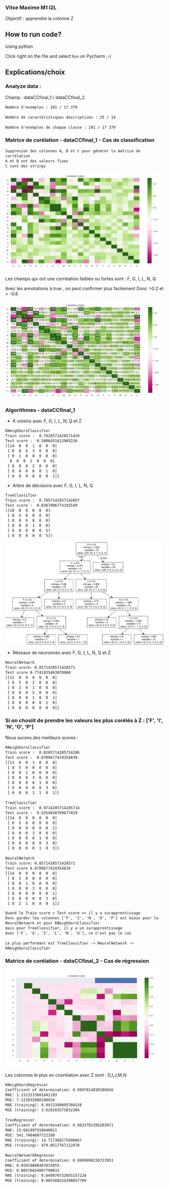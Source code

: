 ### Vitse Maxime M1 I2L

Objectif : apprendre la colonne Z

## How to run code?

Using python

Click right on the file and select `Run` on Pycharm ;-)

## Explications/choix

### Analyze data : 

Champ : dataCCfinal_1 / dataCCfinal_2

    Nombre d'exemples : 101 / 17 379

    Nombre de caractéristiques descriptives : 25 / 14

    Nombre d'exemples de chaque classe : 101 / 17 379


### Matrice de corélation - dataCCfinal_1 - Cas de classification

    Suppresion des colonnes A, B et C pour générer la matrice de corrélation
    A et B ont des valeurs fixes
    C sont des strings

![imgs/correlation_matrix_data_1.png](imgs/correlation_matrix_data_1.png)

Les champs qui ont une corrélation faibles ou fortes sont : 
F, G, I, L, N, Q

Avec les annotations à true , on peut confirmer plus facilement
Donc >0.2 et > -0.6

![imgs/correlation_matrix_data_1.png](imgs/correlation_matrix_data_1_with_annot.png)

### Algorithmes - dataCCfinal_1
- K voisins avec  F, G, I, L, N, Q et Z
    
```
KNeighborsClassifier
Train score :  0.7428571428571429
Test score :  0.5806451612903226
[[14  0  0  1  0  0  0]
 [ 0  0  6  3  0  0  0]
 [ 0  1  0  0  0  0  0]
  0  0  0  2  0  0  0]
 [ 0  0  0  2  0  0  0]
 [ 0  0  0  0  0  1  0]
 [ 0  0  0  0  0  0  1]]
 ```

- Arbre de décisions avec  F, G, I, L, N, Q

```
TreeClassifier
Train score :  0.7857142857142857
Test score :  0.8387096774193549
[[10  0  0  0  0  0]
 [ 0  4  0  0  0  0]
 [ 0  0  6  0  0  0]
 [ 0  0  0  1  0  0]
 [ 0  0  0  0  0  5]
 [ 0  0  0  0  0  5]]
```

![imgs/TreeClassifier_data1.png](imgs/TreeClassifier_data1.png)

- Réseaux de neuronnes avec  F, G, I, L, N, Q et Z

```
NeuralNetwork
Train score: 0.8571428571428571
Test score 0.7741935483870968
[[12  0  0  0  0  0  0]
 [ 0  5  0  2  0  0  0]
 [ 0  2  0  1  0  0  0]
 [ 0  0  0  5  0  0  0]
 [ 0  0  0  1  0  0  1]
 [ 0  0  0  0  0  2  0]
 [ 0  0  0  0  0  0  0]]
```

### Si on chosiit de prendre les valeurs les plus corélés à Z : ['F', 'I', 'N', 'O', 'P']
Nous aurons des meilleurs scores :

```
KNeighborsClassifier
Train score :  0.8285714285714286
Test score :  0.8709677419354839
[[13  0  0  1  0  0  0]
 [ 0  5  0  0  0  0  0]
 [ 0  0  1  0  0  0  0]
 [ 0  0  0  3  0  0  0]
 [ 0  0  0  0  1  0  0]
 [ 0  0  0  0  0  3  0]
 [ 0  0  0  2  1  0  1]]
 
TreeClassifier
Train score :  0.9714285714285714
Test score :  0.9354838709677419
[[14  0  0  0  0  0  0]
 [ 0  5  0  0  0  0  0]
 [ 0  0  0  0  0  0  1]
 [ 0  0  0  3  0  0  0]
 [ 0  0  0  0  1  0  0]
 [ 0  0  0  0  0  3  0]
 [ 0  0  0  0  1  0  3]]
 
NeuralNetwork
Train score: 0.8571428571428571
Test score 0.8709677419354839
[[14  0  0  0  0  0  0]
 [ 0  5  0  0  0  0  0]
 [ 0  0  1  0  0  0  0]
 [ 0  0  0  3  0  0  0]
 [ 0  0  0  0  0  0  1]
 [ 0  0  0  0  0  3  0]
 [ 0  2  1  0  0  0  1]]
```

    Quand le Train score > Test score => il y a surapprentissage
    Donc garder les colonnes ['F', 'I', 'N', 'O', 'P'] est mieux pour le NeuralNetwork et pour KNeighborsClassifier
    mais pour TreeClassifier, il y a un surapprentissage
    Avec ['F', 'G', 'I', 'L', 'N', 'Q'], ce n'est pas le cas

    Le plus performant est TreeClassifier -> NeuralNetwork -> KNeighborsClassifier

### Matrice de corélation - dataCCfinal_2 - Cas de régression

![imgs/correlation_matrix_data_1.png](imgs/correlation_matrix_data_2.png)

Les colonnes le plus en coorélation avec Z sont : D,I,J,M,N

```
KNeighborsRegressor
Coefficient of determination: 0.9997814838189416
MAE: 1.1513233601841193
MSE: 7.122032988108934
MAE (training): 0.9413399095766538
MSE (training): 3.628103575832304

TreeRegressor
Coefficient of determination: 0.9833782285283071
MAE: 15.681897559640811
MSE: 541.7484607722189
MAE (training): 14.717368275690667
MSE (training): 479.0517767122878

NeuralNetworkRegressor
Coefficient of determination: 0.9999998230723951
MAE: 0.05010888487033955
MSE: 0.00576654887790031
MAE (training): 0.049970732655157224
MSE (training): 0.005360224208057769
```